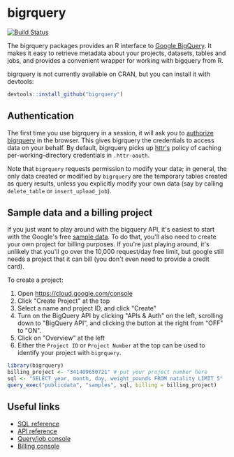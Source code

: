 # bigrquery

[![Build Status](https://travis-ci.org/hadley/bigrquery.png?branch=master)](https://travis-ci.org/hadley/bigrquery)

The bigrquery packages provides an R interface to
[Google BigQuery](https://developers.google.com/bigquery/). It makes it easy
to retrieve metadata about your projects, datasets, tables and jobs, and
provides a convenient wrapper for working with bigquery from R.

bigrquery is not currently available on CRAN, but you can install it with
devtools:

```R
devtools::install_github("bigrquery")
```

## Authentication

The first time you use bigrquery in a session, it will ask you to
[authorize bigrquery](https://developers.google.com/bigquery/authorization) in
the browser. This gives bigrquery the credentials to access data on your
behalf. By default, bigrquery picks up [httr's](http://github.com/hadley/httr)
policy of caching per-working-directory credentials in `.httr-oauth`.

Note that `bigrquery` requests permission to modify your data; in general, the
only data created or modified by `bigrquery` are the temporary tables created
as query results, unless you explicitly modify your own data (say by calling
`delete_table` or `insert_upload_job`).

## Sample data and a billing project

If you just want to play around with the bigquery API, it's easiest to start
with the Google's free
[sample data](https://developers.google.com/bigquery/docs/sample-tables). To
do that, you'll also need to create your own project for billing purposes. If
you're just playing around, it's unlikely that you'll go over the 10,000
request/day free limit, but google still needs a project that it can bill (you
don't even need to provide a credit card).

To create a project:

1. Open https://cloud.google.com/console
2. Click "Create Project" at the top
3. Select a name and project ID, and click "Create"
4. Turn on the BigQuery API by clicking "APIs & Auth" on the left, scrolling
down to "BigQuery API", and clicking the button at the right from "OFF" to
"ON".
5. Click on "Overview" at the left
6. Either the `Project ID` or `Project Number` at the top can be used to
identify your project with `bigrquery`.

```R
library(bigrquery)
billing_project <- "341409650721" # put your project number here
sql <- "SELECT year, month, day, weight_pounds FROM natality LIMIT 5"
query_exec("publicdata", "samples", sql, billing = billing_project)
```

## Useful links

* [SQL reference](https://developers.google.com/bigquery/query-reference)
* [API reference](https://developers.google.com/bigquery/docs/reference/v2/)
* [Query/job console](https://bigquery.cloud.google.com/)
* [Billing console](https://cloud.google.com/console)
